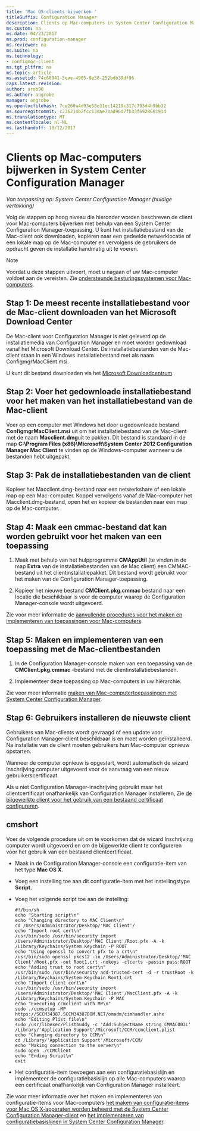 ```yaml
---
title: 'Mac OS-clients bijwerken '
titleSuffix: Configuration Manager
description: Clients op Mac-computers in System Center Configuration Manager upgraden.
ms.custom: na
ms.date: 04/23/2017
ms.prod: configuration-manager
ms.reviewer: na
ms.suite: na
ms.technology:
- configmgr-client
ms.tgt_pltfrm: na
ms.topic: article
ms.assetid: 74c60941-5eae-4905-9e58-252bdb39df96
caps.latest.revision: 
author: arob98
ms.author: angrobe
manager: angrobe
ms.openlocfilehash: 7ce260a4d93e58e31ec14219c317c793d4b9bb32
ms.sourcegitcommit: c236214b2fcc13dae7bad96d7fb33f692868191d
ms.translationtype: MT
ms.contentlocale: nl-NL
ms.lasthandoff: 10/12/2017
---
```

# <a name="how-to-upgrade-clients-on-mac-computers-in-system-center-configuration-manager"></a>Clients op Mac-computers bijwerken in System Center Configuration Manager

*Van toepassing op: System Center Configuration Manager (huidige vertakking)*

Volg de stappen op hoog niveau die hieronder worden beschreven de client voor Mac-computers bijwerken met behulp van een System Center Configuration Manager-toepassing. U kunt het installatiebestand van de Mac-client ook downloaden, kopiëren naar een gedeelde netwerklocatie of een lokale map op de Mac-computer en vervolgens de gebruikers de opdracht geven de installatie handmatig uit te voeren.  

> [!NOTE]  
>  Voordat u deze stappen uitvoert, moet u nagaan of uw Mac-computer voldoet aan de vereisten. Zie [ondersteunde besturingssystemen voor Mac-computers](../../../plan-design/configs/supported-operating-systems-for-clients-and-devices.md#mac-computers).  

## <a name="step-1-download-the-latest-mac-client-installation-file-from-the-microsoft-download-center"></a>Stap 1: De meest recente installatiebestand voor de Mac-client downloaden van het Microsoft Download Center  
 De Mac-client voor Configuration Manager is niet geleverd op de installatiemedia van Configuration Manager en moet worden gedownload vanaf het Microsoft Download Center. De installatiebestanden van de Mac-client staan in een Windows installatiebestand met als naam ConfigmgrMacClient.msi.  

 U kunt dit bestand downloaden via het [Microsoft Downloadcentrum](http://go.microsoft.com/fwlink/p/?LinkId=525184).  

## <a name="step-2-run-the-downloaded-installation-file-to-create-the-mac-client-installation-file"></a>Stap 2: Voer het gedownloade installatiebestand voor het maken van het installatiebestand van de Mac-client  
 Voer op een computer met Windows het door u gedownloade bestand **ConfigmgrMacClient.msi** uit om het installatiebestand van de Mac-client met de naam **Macclient.dmg**uit te pakken. Dit bestand is standaard in de map **C:\Program Files (x86)\Microsoft\System Center 2012 Configuration Manager Mac Client** te vinden op de Windows-computer wanneer u de bestanden hebt uitgepakt.  

## <a name="step-3-extract-the-client-installation-files"></a>Stap 3: Pak de installatiebestanden van de client  
 Kopieer het Macclient.dmg-bestand naar een netwerkshare of een lokale map op een Mac-computer. Koppel vervolgens vanaf de Mac-computer het Macclient.dmg-bestand, open het en kopieer de bestanden naar een map op de Mac-computer.  

## <a name="step-4-create-a-cmmac-file-that-can-be-used-to-create-an-application"></a>Stap 4: Maak een cmmac-bestand dat kan worden gebruikt voor het maken van een toepassing  

1.  Maak met behulp van het hulpprogramma **CMAppUtil** (te vinden in de map **Extra** van de installatiebestanden van de Mac client) een CMMAC-bestand uit het clientinstallatiepakket. Dit bestand wordt gebruikt voor het maken van de Configuration Manager-toepassing.  

2.  Kopieer het nieuwe bestand **CMClient.pkg.cmmac** bestand naar een locatie die beschikbaar is voor de computer waarop de Configuration Manager-console wordt uitgevoerd.  

 Zie voor meer informatie de [aanvullende procedures voor het maken en implementeren van toepassingen voor Mac-computers](/sccm/apps/get-started/creating-mac-computer-applications#supplemental-procedures-to-create-and-deploy-applications-for-mac-computers).  

## <a name="step-5-create-and-deploy-an-application-containing-the-mac-client-files"></a>**Stap 5:** Maken en implementeren van een toepassing met de Mac-clientbestanden  

1.  In de Configuration Manager-console maken van een toepassing van de **CMClient.pkg.cmmac** -bestand met de clientinstallatiebestanden.  

2.  Implementeer deze toepassing op Mac-computers in uw hiërarchie.  

 Zie voor meer informatie [maken van Mac-computertoepassingen met System Center Configuration Manager](../../../../apps/get-started/creating-mac-computer-applications.md).  

## <a name="step-6-users-install-the-latest-client"></a>Stap 6: Gebruikers installeren de nieuwste client  
 Gebruikers van Mac-clients wordt gevraagd of een update voor Configuration Manager-client beschikbaar is en moet worden geïnstalleerd. Na installatie van de client moeten gebruikers hun Mac-computer opnieuw opstarten.  

 Wanneer de computer opnieuw is opgestart, wordt automatisch de wizard Inschrijving computer uitgevoerd voor de aanvraag van een nieuw gebruikerscertificaat.  

 Als u niet Configuration Manager-inschrijving gebruikt maar het clientcertificaat onafhankelijk van Configuration Manager installeren, Zie [de bijgewerkte client voor het gebruik van een bestaand certificaat configureren](#BKMK_UpgradingClient_MachineEnrollment).  

##  <a name="BKMK_UpgradingClient_MachineEnrollment"></a> cmshort  
 Voer de volgende procedure uit om te voorkomen dat de wizard Inschrijving computer wordt uitgevoerd en om de bijgewerkte client te configureren voor het gebruik van een bestaand clientcertificaat.  

-   Maak in de Configuration Manager-console een configuratie-item van het type **Mac OS X**.  

-   Voeg een instelling toe aan dit configuratie-item met het instellingstype **Script**.  

-   Voeg het volgende script toe aan de instelling:  

    ```  
    #!/bin/sh  
    echo "Starting script\n"  
    echo "Changing directory to MAC Client\n"  
    cd /Users/Administrator/Desktop/'MAC Client'/  
    echo "Import root cert\n"  
    /usr/bin/sudo /usr/bin/security import /Users/Administrator/Desktop/'MAC Client'/Root.pfx -A -k /Library/Keychains/System.Keychain -P ROOT  
    echo "Using openssl to convert pfx to a crt\n"  
    /usr/bin/sudo openssl pkcs12 -in /Users/Administrator/Desktop/'MAC Client'/Root.pfx -out Root1.crt -nokeys -clcerts -passin pass:ROOT  
    echo "Adding trust to root cert\n"  
    /usr/bin/sudo /usr/bin/security add-trusted-cert -d -r trustRoot -k /Library/Keychains/System.Keychain Root1.crt  
    echo "Import client cert\n"  
    /usr/bin/sudo /usr/bin/security import /Users/Administrator/Desktop/'MAC Client'/MacClient.pfx -A -k /Library/Keychains/System.Keychain -P MAC  
    echo "Executing ccmclient with MP\n"  
    sudo ./ccmsetup -MP https://SCCM34387.SCCM34387DOM.NET/omadm/cimhandler.ashx  
    echo "Editing Plist file\n"  
    sudo /usr/libexec/Plistbuddy -c 'Add:SubjectName string CMMAC003L' /Library/'Application Support'/Microsoft/CCM/ccmclient.plist  
    echo "Changing directory to CCM\n"  
    cd /Library/'Application Support'/Microsoft/CCM/  
    echo "Making connection to the server\n"  
    sudo open ./CCMClient  
    echo "Ending Script\n"  
    exit  

    ```  

-   Het configuratie-item toevoegen aan een configuratiebasislijn en implementeer de configuratiebasislijn op alle Mac-computers waarop een certificaat onafhankelijk van Configuration Manager installeert.  

 Zie voor meer informatie over het maken en implementeren van configuratie-items voor Mac-computers [het maken van configuratie-items voor Mac OS X-apparaten worden beheerd met de System Center Configuration Manager-client](../../../../compliance/deploy-use/create-configuration-items-for-mac-os-x-devices-managed-with-the-client.md) en [het implementeren van configuratiebasislijnen in System Center Configuration Manager](../../../../compliance/deploy-use/deploy-configuration-baselines.md).  
